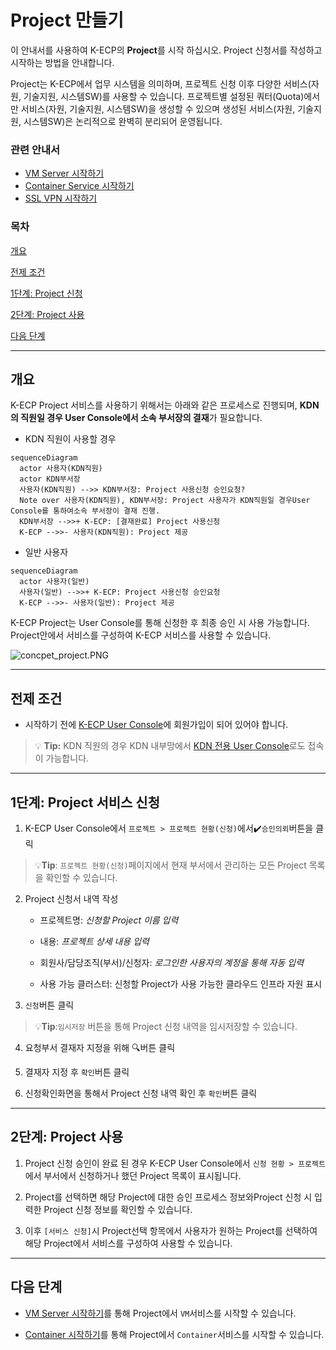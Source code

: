 # Project 만들기

이 안내서를 사용하여 K-ECP의 **Project**를 시작 하십시오. Project 신청서를 작성하고 시작하는 방법을 안내합니다.

Project는 K-ECP에서 업무 시스템을 의미하며, 프로젝트 신청 이후 다양한 서비스(자원, 기술지원, 시스템SW)를 사용할 수 있습니다. 프로젝트별 설정된 쿼터(Quota)에서만 서비스(자원, 기술지원, 시스템SW)을 생성할 수 있으며 생성된 서비스(자원, 기술지원, 시스템SW)은 논리적으로 완벽히 분리되어 운영됩니다. 

### 관련 안내서

- [VM Server 시작하기](./VirutalMachine_started.md)
- [Container Service 시작하기](./Container_started.md)
- [SSL VPN 시작하기](./SSLVPN_started.md)

### 목차

[개요](#abstract)

[전제 조건](#precondition)

[1단계: Project 신청](#step1)

[2단계: Project 사용](#step2)

[다음 단계](#nextstep)

---

<span id ="abstract"/>

## 개요

K-ECP Project 서비스를 사용하기 위해서는 아래와 같은 프로세스로 진행되며, **KDN의 직원일 경우 User Console에서 소속 부서장의 결재**가 필요합니다.

* KDN 직원이 사용할 경우

```mermaid
sequenceDiagram
  actor 사용자(KDN직원)
  actor KDN부서장
  사용자(KDN직원) -->> KDN부서장: Project 사용신청 승인요청?
  Note over 사용자(KDN직원), KDN부서장: Project 사용자가 KDN직원일 경우User Console를 통하여소속 부서장이 결재 진행.
  KDN부서장 -->>+ K-ECP: [결재완료] Project 사용신청
  K-ECP -->>- 사용자(KDN직원): Project 제공
```

* 일반 사용자

```mermaid
sequenceDiagram
  actor 사용자(일반)
  사용자(일반) -->>+ K-ECP: Project 사용신청 승인요청
  K-ECP -->>- 사용자(일반): Project 제공
```

K-ECP Project는 User Console를 통해 신청한 후 최종 승인 시 사용 가능합니다.  Project안에서 서비스를 구성하여 K-ECP 서비스를 사용할 수 있습니다.

![concpet_project.PNG](./../resource/concpet_project.PNG)

---

<span id = "precondition"/>

## 전제 조건

- 시작하기 전에 [K-ECP User Console](https://kecp.kdn.com/mbr/ "인터넷에서 접속 시")에 회원가입이 되어 있어야 합니다.

> :bulb: **Tip:** KDN 직원의 경우 KDN 내부망에서 [KDN 전용 User Console](http://kdnecp.kdn.com:8585/mbr/ "KDN 내부망에서 접속 시")로도 접속이 가능합니다.

---

<span id = "step1"/>

## 1단계: Project 서비스 신청

1. K-ECP User Console에서 `프로젝트 > 프로젝트 현황(신청)`에서:heavy_check_mark:`승인의뢰`버튼을 클릭

> :bulb:**Tip**: `프로젝트 현황(신청)`페이지에서 현재 부서에서 관리하는 모든 Project 목록을 확인할 수 있습니다.

2. Project 신청서 내역 작성
   
   * 프로젝트명: *신청할 Project 이름 입력*
   
   * 내용: *프로젝트 상세 내용 입력*
   
   * 회원사/담당조직(부서)/신청자: *로그인한 사용자의 계정을 통해 자동 입력*
   
   * 사용 가능 클러스터: 신청할 Project가 사용 가능한 클라우드 인프라 자원 표시

3. `신청`버튼 클릭

> :bulb:**Tip**:`임시저장` 버튼을 통해 Project 신청 내역을 임시저장할 수 있습니다.

4. 요청부서 결재자 지정을 위해 :mag:버튼 클릭

5. 결재자 지정 후 `확인`버튼 클릭

6. 신청확인화면을 통해서 Project 신청 내역 확인 후 `확인`버튼 클릭

---

<span id ="step2"/>

## 2단계: Project 사용

1. Project 신청 승인이 완료 된 경우 K-ECP User Console에서 `신청 현황 > 프로젝트`에서 부서에서 신청하거나 했던 Project 목록이 표시됩니다.

2. Project를 선택하면 해당 Project에 대한 승인 프로세스 정보와Project 신청 시 입력한 Project 신청 정보를 확인할 수 있습니다.

3. 이후 `[서비스 신청]`시 Project선택 항목에서 사용자가 원하는 Project를 선택하여 해당 Project에서 서비스를 구성하여 사용할 수 있습니다.

---

<span id ="nextstep"/>

## 다음 단계

- [VM Server 시작하기](./VirtualMachine_started.md)를 통해 Project에서 `VM`서비스를 시작할 수 있습니다.

- [Container 시작하기](./Container_started.md)를 통해 Project에서 `Container`서비스를 시작할 수 있습니다.
